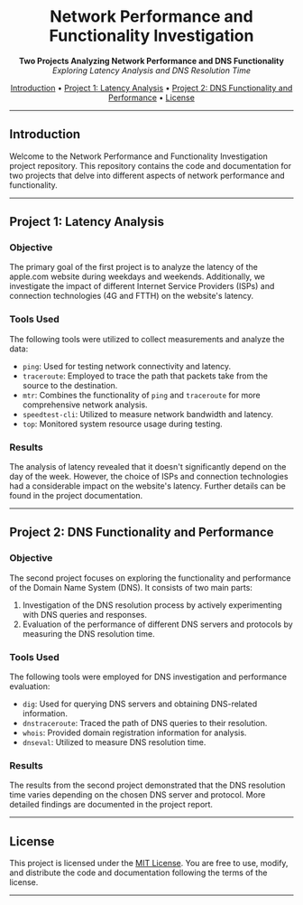 <h1 align="center">Network Performance and Functionality Investigation</h1>

<p align="center">
  <b>Two Projects Analyzing Network Performance and DNS Functionality</b>
  <br>
  <i>Exploring Latency Analysis and DNS Resolution Time</i>
</p>

<p align="center">
  <a href="#introduction">Introduction</a> •
  <a href="#project-1-latency-analysis">Project 1: Latency Analysis</a> •
  <a href="#project-2-dns-functionality-and-performance">Project 2: DNS Functionality and Performance</a> •
  <a href="#license">License</a>
</p>

---

## Introduction

Welcome to the Network Performance and Functionality Investigation project repository. This repository contains the code and documentation for two projects that delve into different aspects of network performance and functionality.

---

## Project 1: Latency Analysis

### Objective

The primary goal of the first project is to analyze the latency of the apple.com website during weekdays and weekends. Additionally, we investigate the impact of different Internet Service Providers (ISPs) and connection technologies (4G and FTTH) on the website's latency.

### Tools Used

The following tools were utilized to collect measurements and analyze the data:

- `ping`: Used for testing network connectivity and latency.
- `traceroute`: Employed to trace the path that packets take from the source to the destination.
- `mtr`: Combines the functionality of `ping` and `traceroute` for more comprehensive network analysis.
- `speedtest-cli`: Utilized to measure network bandwidth and latency.
- `top`: Monitored system resource usage during testing.

### Results

The analysis of latency revealed that it doesn't significantly depend on the day of the week. However, the choice of ISPs and connection technologies had a considerable impact on the website's latency. Further details can be found in the project documentation.

---

## Project 2: DNS Functionality and Performance

### Objective

The second project focuses on exploring the functionality and performance of the Domain Name System (DNS). It consists of two main parts:

1. Investigation of the DNS resolution process by actively experimenting with DNS queries and responses.
2. Evaluation of the performance of different DNS servers and protocols by measuring the DNS resolution time.

### Tools Used

The following tools were employed for DNS investigation and performance evaluation:

- `dig`: Used for querying DNS servers and obtaining DNS-related information.
- `dnstraceroute`: Traced the path of DNS queries to their resolution.
- `whois`: Provided domain registration information for analysis.
- `dnseval`: Utilized to measure DNS resolution time.

### Results

The results from the second project demonstrated that the DNS resolution time varies depending on the chosen DNS server and protocol. More detailed findings are documented in the project report.

---

## License

This project is licensed under the [MIT License](https://github.com/AndreaAlberti07/Monitoring-approach-and-DNS/blob/main/LICENSE). You are free to use, modify, and distribute the code and documentation following the terms of the license.

---
